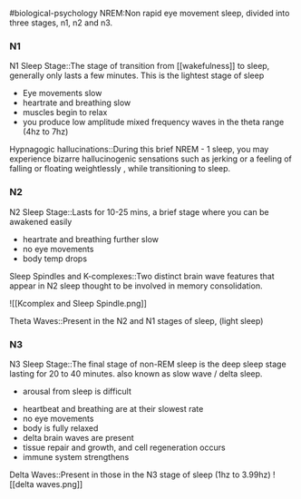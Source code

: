 #biological-psychology 
NREM:Non rapid eye movement sleep, divided into three stages, n1, n2 and n3.

### N1
N1 Sleep Stage::The stage of transition from [[wakefulness]] to sleep, generally only lasts a few minutes. This is the lightest stage of sleep

* Eye movements slow
* heartrate and breathing slow
* muscles begin to relax
* you produce low amplitude mixed frequency waves in the theta range (4hz to 7hz)

Hypnagogic hallucinations::During this brief NREM - 1 sleep, you may experience bizarre hallucinogenic sensations such as jerking or a feeling of falling or floating weightlessly , while transitioning to sleep.
<!--SR:!2023-12-20,3,250-->
### N2
N2 Sleep Stage::Lasts for 10-25 mins, a brief stage where you can be awakened easily
<!--SR:!2023-12-20,3,250-->
* heartrate and breathing further slow
* no eye movements
* body temp drops

Sleep Spindles and K-complexes::Two distinct brain wave features that appear in N2 sleep thought to be involved in memory consolidation.
<!--SR:!2023-12-20,2,230-->
![[Kcomplex and Sleep Spindle.png]]

Theta Waves::Present in the N2 and N1 stages of sleep, (light sleep)
### N3
N3 Sleep Stage::The final stage of non-REM sleep is the deep sleep stage lasting for 20 to 40 minutes. also known as slow wave / delta sleep.

* arousal from sleep is difficult
- heartbeat and breathing are at their slowest rate
- no eye movements
- body is fully relaxed
- delta brain waves are present
- tissue repair and growth, and cell regeneration occurs
- immune system strengthens

Delta Waves::Present in those in the N3 stage of sleep (1hz to 3.99hz)
![[delta waves.png]]